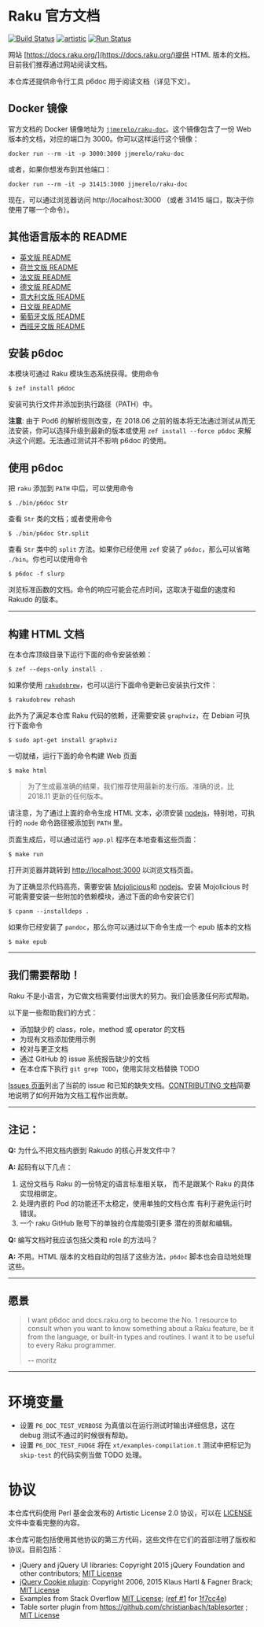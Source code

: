 # Raku 官方文档

[![Build Status](https://travis-ci.org/raku/doc.svg?branch=master)](https://travis-ci.org/raku/doc) [![artistic](https://img.shields.io/badge/license-Artistic%202.0-blue.svg?style=flat)](https://opensource.org/licenses/Artistic-2.0) [![Run Status](https://api.shippable.com/projects/591e99923f2f790700098a30/badge?branch=master)](https://app.shippable.com/github/raku/doc)

网站 [https://docs.raku.org/](https://docs.raku.org/)提供 HTML 版本的文档。目前我们推荐通过网站阅读文档。

本仓库还提供命令行工具 p6doc 用于阅读文档（详见下文）。

## Docker 镜像

官方文档的 Docker 镜像地址为 [`jjmerelo/raku-doc`](https://hub.docker.com/r/jjmerelo/raku-doc)。这个镜像包含了一份 Web 版本的文档，对应的端口为 3000。你可以这样运行这个镜像：

    docker run --rm -it -p 3000:3000 jjmerelo/raku-doc

或者，如果你想发布到其他端口：

    docker run --rm -it -p 31415:3000 jjmerelo/raku-doc

现在，可以通过浏览器访问 http://localhost:3000 （或者 31415 端口，取决于你使用了哪一个命令）。

## 其他语言版本的 README

* [英文版 README](../../../README.md)
* [荷兰文版 README](../nl/README.nl.md)
* [法文版 README](../fr/README.fr.md)
* [德文版 README](../de/README.de.md)
* [意大利文版 README](../it/README.it.md)
* [日文版 README](../jp/README.jp.md)
* [葡萄牙文版 README](../pt/README.pt.md)
* [西班牙文版 README](../es/README.es.md)

## 安装 p6doc

本模块可通过 Raku 模块生态系统获得。使用命令

    $ zef install p6doc

安装可执行文件并添加到执行路径（PATH）中。

**注意**: 由于 Pod6 的解析规则改变，在 2018.06 之前的版本将无法通过测试从而无法安装，你可以选择升级到最新的版本或使用 `zef install --force p6doc` 来解决这个问题。无法通过测试并不影响 p6doc 的使用。

## 使用 p6doc

把 `raku` 添加到 `PATH` 中后，可以使用命令

    $ ./bin/p6doc Str

查看 `Str` 类的文档；或者使用命令

    $ ./bin/p6doc Str.split

查看 `Str` 类中的 `split` 方法。如果你已经使用 `zef` 安装了 `p6doc`，那么可以省略 `./bin`。你也可以使用命令

    $ p6doc -f slurp

浏览标准函数的文档。命令的响应可能会花点时间，这取决于磁盘的速度和 Rakudo 的版本。

-------

## 构建 HTML 文档

在本仓库顶级目录下运行下面的命令安装依赖：

    $ zef --deps-only install .

如果你使用 [`rakudobrew`](https://github.com/tadzik/rakudobrew)，也可以运行下面命令更新已安装执行文件：

    $ rakudobrew rehash

此外为了满足本仓库 Raku 代码的依赖，还需要安装 `graphviz`，在 Debian 可执行下面命令

    $ sudo apt-get install graphviz

一切就绪，运行下面的命令构建 Web 页面

    $ make html

> 为了生成最准确的结果，我们推荐使用最新的发行版。准确的说，比 2018.11 更新的任何版本。

请注意，为了通过上面的命令生成 HTML 文本，必须安装 [nodejs](https://nodejs.org)，特别地，可执行的 `node` 命令路径被添加到 `PATH` 里。

页面生成后，可以通过运行 `app.pl` 程序在本地查看这些页面：

    $ make run

打开浏览器并跳转到 [http://localhost:3000](http://localhost:3000) 以浏览文档页面。

为了正确显示代码高亮，需要安装 [Mojolicious](https://metacpan.org/pod/Mojolicious)和 [nodejs](https://nodejs.org)。安装 Mojolicious 时可能需要安装一些附加的依赖模块，通过下面的命令安装它们

    $ cpanm --installdeps .

如果你已经安装了 `pandoc`，那么你可以通过以下命令生成一个 epub 版本的文档

    $ make epub

---------

## 我们需要帮助！

Raku 不是小语言，为它做文档需要付出很大的努力。我们会感激任何形式帮助。

以下是一些帮助我们的方式：

 * 添加缺少的 class，role，method 或 operator 的文档
 * 为现有文档添加使用示例
 * 校对与更正文档
 * 通过 GitHub 的 issue 系统报告缺少的文档
 * 在本仓库下执行 `git grep TODO`，使用实际文档替换 TODO

[Issues 页面](https://github.com/raku/doc/issues)列出了当前的 issue 和已知的缺失文档。[CONTRIBUTING 文档](CONTRIBUTING.md)简要地说明了如何开始为文档工程作出贡献。

--------

## 注记：

**Q:** 为什么不把文档内嵌到 Rakudo 的核心开发文件中？

**A:** 起码有以下几点：

  1. 这份文档与 Raku 的一份特定的语言标准相关联，
     而不是跟某个 Raku 的具体实现相绑定。
  2. 处理内嵌的 Pod 的功能还不太稳定，使用单独的文档仓库
     有利于避免运行时错误。
  3. 一个 raku GitHub 账号下的单独的仓库能吸引更多
     潜在的贡献和编辑。

**Q:** 编写文档时我应该包括父类和 role 的方法吗？

**A:** 不用。HTML 版本的文档自动的包括了这些方法，`p6doc` 脚本也会自动地处理这些。

--------

## 愿景

> I want p6doc and docs.raku.org to become the No. 1 resource to consult
> when you want to know something about a Raku feature, be it from the
> language, or built-in types and routines. I want it to be useful to every
> Raku programmer.
>
>    -- moritz

--------

# 环境变量

- 设置 `P6_DOC_TEST_VERBOSE` 为真值以在运行测试时输出详细信息，这在 debug 测试不通过的时候很有帮助。
- 设置 `P6_DOC_TEST_FUDGE` 将在 `xt/examples-compilation.t` 测试中把标记为 `skip-test` 的代码实例当做 TODO 处理。

# 协议

本仓库代码使用 Perl 基金会发布的 Artistic License 2.0 协议，可以在 [LICENSE](LICENSE) 文件中查看完整的内容。

本仓库可能包括使用其他协议的第三方代码，这些文件在它们的首部注明了版权和协议。目前包括：

* jQuery and jQuery UI libraries: Copyright 2015 jQuery Foundation and other contributors; [MIT License](http://creativecommons.org/licenses/MIT)
* [jQuery Cookie plugin](https://github.com/js-cookie/js-cookie):
  Copyright 2006, 2015 Klaus Hartl & Fagner Brack;
  [MIT License](http://creativecommons.org/licenses/MIT)
* Examples from Stack Overflow [MIT License](http://creativecommons.org/licenses/MIT); ([ref #1](http://stackoverflow.com/a/43669837/215487) for [1f7cc4e](https://github.com/raku/doc/commit/1f7cc4efa0da38b5a9bf544c9b13cc335f87f7f6))
* Table sorter plugin from https://github.com/christianbach/tablesorter ;
  [MIT License](http://creativecommons.org/licenses/MIT)
